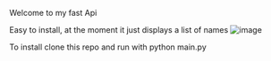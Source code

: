 Welcome to my fast Api

Easy to install, at the moment it just displays a list of names 
![image](https://github.com/user-attachments/assets/a90ee01c-62bc-4b48-9cb3-d1a6106eb76e)


To install clone this repo and run with python main.py
